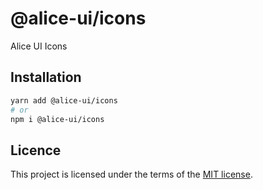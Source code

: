 # @alice-ui/icons

Alice UI Icons

## Installation

```sh
yarn add @alice-ui/icons
# or
npm i @alice-ui/icons
```

## Licence

This project is licensed under the terms of the
[MIT license](https://github.com/bobbychan/alice-ui/blob/main/LICENSE).
